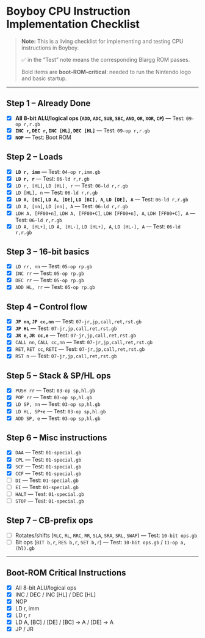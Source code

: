 # Boyboy CPU Instruction Implementation Checklist

> **Note:** This is a living checklist for implementing and testing CPU instructions in Boyboy.
>
> ✅ in the “Test” note means the corresponding Blargg ROM passes.
>
> Bold items are **boot-ROM-critical**: needed to run the Nintendo logo and basic startup.

---

## Step 1 – Already Done

- [x] **All 8-bit ALU/logical ops (`ADD`, `ADC`, `SUB`, `SBC`, `AND`, `OR`, `XOR`, `CP`)** — Test: `09-op r,r.gb`
- [x] **`INC r`, `DEC r`, `INC [HL]`, `DEC [HL]`** — Test: `09-op r,r.gb`
- [x] **`NOP`** — Test: Boot ROM

## Step 2 – Loads

- [x] **`LD r, imm`** — Test: `04-op r,imm.gb`
- [x] **`LD r, r`** — Test: `06-ld r,r.gb`
- [x] `LD r, [HL]`, `LD [HL], r` — Test: `06-ld r,r.gb`
- [x] `LD [HL], n` — Test: `06-ld r,r.gb`
- [x] **`LD A, [BC]`, `LD A, [DE]`, `LD [BC], A`, `LD [DE], A`** — Test: `06-ld r,r.gb`
- [x] `LD A, [nn]`, `LD [nn], A` — Test: `06-ld r,r.gb`
- [x] `LDH A, [FF00+n]`, `LDH A, [FF00+C]`, `LDH [FF00+n], A`, `LDH [FF00+C], A` — Test: `06-ld r,r.gb`
- [x] `LD A, [HL+]`, `LD A, [HL-]`, `LD [HL+], A`, `LD [HL-], A` — Test: `06-ld r,r.gb`

## Step 3 – 16-bit basics

- [x] `LD rr, nn` — Test: `05-op rp.gb`
- [x] `INC rr` — Test: `05-op rp.gb`
- [x] `DEC rr` — Test: `05-op rp.gb`
- [x] `ADD HL, rr` — Test: `05-op rp.gb`

## Step 4 – Control flow

- [x] **`JP nn`, `JP cc,nn`** — Test: `07-jr,jp,call,ret,rst.gb`
- [x] **`JP HL`** — Test: `07-jr,jp,call,ret,rst.gb`
- [x] **`JR e`, `JR cc,e`** — Test: `07-jr,jp,call,ret,rst.gb`
- [x] `CALL nn`, `CALL cc,nn` — Test: `07-jr,jp,call,ret,rst.gb`
- [x] `RET`, `RET cc`, `RETI` — Test: `07-jr,jp,call,ret,rst.gb`
- [x] `RST n` — Test: `07-jr,jp,call,ret,rst.gb`

## Step 5 – Stack & SP/HL ops

- [x] `PUSH rr` — Test: `03-op sp,hl.gb`
- [x] `POP rr` — Test: `03-op sp,hl.gb`
- [x] `LD SP, nn` — Test: `03-op sp,hl.gb`
- [x] `LD HL, SP+e` — Test: `03-op sp,hl.gb`
- [x] `ADD SP, e` — Test: `03-op sp,hl.gb`

## Step 6 – Misc instructions

- [x] `DAA` — Test: `01-special.gb`
- [x] `CPL` — Test: `01-special.gb`
- [x] `SCF` — Test: `01-special.gb`
- [x] `CCF` — Test: `01-special.gb`
- [ ] `DI` — Test: `01-special.gb`
- [ ] `EI` — Test: `01-special.gb`
- [ ] `HALT` — Test: `01-special.gb`
- [ ] `STOP` — Test: `01-special.gb`

## Step 7 – CB-prefix ops

- [ ] Rotates/shifts (`RLC`, `RL`, `RRC`, `RR`, `SLA`, `SRA`, `SRL`, `SWAP`) — Test: `10-bit ops.gb`
- [ ] Bit ops (`BIT b,r`, `RES b,r`, `SET b,r`) — Test: `10-bit ops.gb` / `11-op a,(hl).gb`

---

## Boot-ROM Critical Instructions

- [x] All 8-bit ALU/logical ops
- [x] INC / DEC / INC [HL] / DEC [HL]
- [x] NOP
- [x] LD r, imm
- [x] LD r, r
- [x] LD A, [BC] / [DE] / [BC] → A / [DE] → A
- [x] JP / JR
